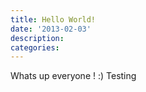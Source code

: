 ```yaml
---
title: Hello World!
date: '2013-02-03'
description:
categories:
---
```


Whats up everyone ! :) Testing